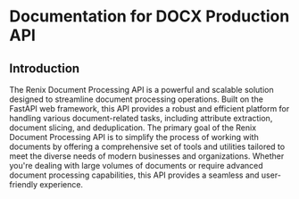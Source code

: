 # Documentation for DOCX Production API

## Introduction

The Renix Document Processing API is a powerful and scalable solution designed to streamline document processing operations. Built on the FastAPI web framework, this API provides a robust and efficient platform for handling various document-related tasks, including attribute extraction, document slicing, and deduplication. The primary goal of the Renix Document Processing API is to simplify the process of working with documents by offering a comprehensive set of tools and utilities tailored to meet the diverse needs of modern businesses and organizations. Whether you're dealing with large volumes of documents or require advanced document processing capabilities, this API provides a seamless and user-friendly experience.
